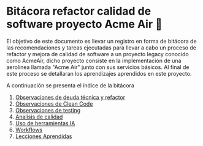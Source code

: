 # Bitácora refactor calidad de software proyecto Acme Air :rocket:

El objetivo de este documento es llevar un registro en forma de bitácora
de las recomendaciones y tareas ejecutadas para llevar a cabo un proceso
de refactor y mejora de calidad de software a un proyecto legacy
conocido como AcmeAir, dicho proyecto consiste en la implementación
de una aerolínea llamada "Acme Air" junto con sus servicios básicos.
Al final de este proceso se detallaran los aprendizajes aprendidos en este proyecto.


A continuación se presenta el índice de la bitácora

1. [Observaciones de deuda técnica y refactor](DeudaTecnica.md)
2. [Observaciones de Clean Code](CleanCode.md)
3. [Observaciones de testing](Testing.md)
4. [Analisis de calidad](QualityAnalysis.md)
5. [Uso de herramientas IA](HerramientasIA.md)
7. [Workflows](Workflows.md)
6. [Lecciones Aprendidas](LeccionesAprendidas.md)

